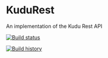 # KuduRest
An implementation of the Kudu Rest API

[![Build status](https://ci.appveyor.com/api/projects/status/sqo3ccx7uaqjywbm/branch/master?svg=true)](https://ci.appveyor.com/project/Mark-Broadhurst/kudurest/branch/master)

[![Build history](https://buildstats.info/appveyor/chart/mark-broadhurst/kudurest)](https://ci.appveyor.com/project/mark-broadhurst/kudurest/history)
